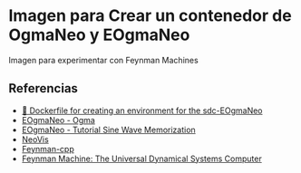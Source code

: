 # Imagen para Crear un contenedor de OgmaNeo y EOgmaNeo
Imagen para experimentar con Feynman Machines
## Referencias
- [🐋 Dockerfile for creating an environment for the sdc-EOgmaNeo](https://github.com/ylustina/sdc-docker)
- [EOgmaNeo - Ogma
](https://github.com/ogmacorp/EOgmaNeo)
- [EOgmaNeo - Tutorial Sine Wave Memorization
](https://github.com/ogmacorp/EOgmaNeo/blob/master/OVERVIEW.md)
- [NeoVis](https://github.com/ogmacorp/NeoVis)
- [Feynman-cpp
](https://github.com/HJLebbink/Feynman-cpp)
- [Feynman Machine: The Universal Dynamical Systems Computer
](https://arxiv.org/abs/1609.03971)